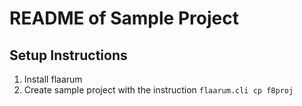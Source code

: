 # README of Sample Project

## Setup Instructions

1. Install flaarum
1. Create sample project with the instruction `flaarum.cli cp f8proj`